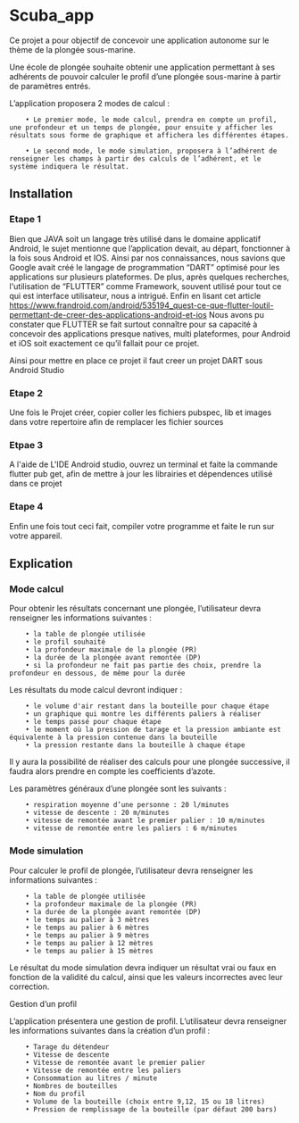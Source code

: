 # Scuba_app

Ce projet a pour objectif de concevoir une application autonome sur le thème de la plongée sous-marine.

Une école de plongée souhaite obtenir une application permettant à ses adhérents de pouvoir calculer le profil d’une plongée sous-marine à partir de paramètres entrés.

L’application proposera 2 modes de calcul :

        • Le premier mode, le mode calcul, prendra en compte un profil, une profondeur et un temps de plongée, pour ensuite y afficher les résultats sous forme de graphique et affichera les différentes étapes.

        • Le second mode, le mode simulation, proposera à l’adhérent de renseigner les champs à partir des calculs de l’adhérent, et le système indiquera le résultat.
        
        
## Installation

### Etape 1 

Bien que JAVA soit un langage très utilisé dans le domaine applicatif Android, le sujet mentionne que l’application devait, au départ, fonctionner à la fois sous Android et IOS. 
Ainsi par nos connaissances, nous savions que Google avait créé le langage de programmation “DART” optimisé pour les applications sur plusieurs plateformes. De plus, après quelques recherches, l'utilisation de “FLUTTER” comme Framework, souvent utilisé pour tout ce qui est interface utilisateur, nous a intrigué. Enfin en lisant cet article  
https://www.frandroid.com/android/535194_quest-ce-que-flutter-loutil-permettant-de-creer-des-applications-android-et-ios 
Nous avons pu constater que FLUTTER se fait surtout connaître pour sa capacité à concevoir des applications presque natives, multi plateformes, pour Android et iOS soit exactement ce qu’il fallait pour ce projet.

Ainsi pour mettre en place ce projet il faut creer un projet DART sous Android Studio 

### Etape 2

Une fois le Projet créer, copier coller les fichiers pubspec, lib et images dans votre repertoire afin de remplacer les fichier sources

### Etpae 3

A l'aide de L'IDE Android studio, ouvrez un terminal et faite la commande flutter pub get, afin de mettre à jour les librairies et dépendences utilisé dans ce projet 

### Etape 4 

Enfin une fois tout ceci fait, compiler votre programme et faite le run sur votre appareil.


## Explication


### Mode calcul

Pour obtenir les résultats concernant une plongée, l’utilisateur devra renseigner les informations suivantes :

        • la table de plongée utilisée
        • le profil souhaité
        • la profondeur maximale de la plongée (PR)
        • la durée de la plongée avant remontée (DP)
        • si la profondeur ne fait pas partie des choix, prendre la profondeur en dessous, de même pour la durée
        
Les résultats du mode calcul devront indiquer :

        • le volume d'air restant dans la bouteille pour chaque étape
        • un graphique qui montre les différents paliers à réaliser
        • le temps passé pour chaque étape
        • le moment où la pression de tarage et la pression ambiante est équivalente à la pression contenue dans la bouteille
        • la pression restante dans la bouteille à chaque étape

Il y aura la possibilité de réaliser des calculs pour une plongée successive, il faudra alors prendre en compte les coefficients d’azote.

Les paramètres généraux d’une plongée sont les suivants :

        • respiration moyenne d’une personne : 20 l/minutes
        • vitesse de descente : 20 m/minutes
        • vitesse de remontée avant le premier palier : 10 m/minutes
        • vitesse de remontée entre les paliers : 6 m/minutes



### Mode simulation

Pour calculer le profil de plongée, l’utilisateur devra renseigner les informations suivantes :

        • la table de plongée utilisée
        • la profondeur maximale de la plongée (PR)
        • la durée de la plongée avant remontée (DP)
        • le temps au palier à 3 mètres
        • le temps au palier à 6 mètres
        • le temps au palier à 9 mètres
        • le temps au palier à 12 mètres
        • le temps au palier à 15 mètres

Le résultat du mode simulation devra indiquer un résultat vrai ou faux en fonction de la validité du calcul, ainsi que les valeurs incorrectes avec leur correction.

Gestion d’un profil

L’application présentera une gestion de profil. L’utilisateur devra renseigner les informations suivantes dans la création d’un profil :

        • Tarage du détendeur 
        • Vitesse de descente 
        • Vitesse de remontée avant le premier palier
        • Vitesse de remontée entre les paliers 
        • Consommation au litres / minute
        • Nombres de bouteilles
        • Nom du profil 
        • Volume de la bouteille (choix entre 9,12, 15 ou 18 litres)
        • Pression de remplissage de la bouteille (par défaut 200 bars)

